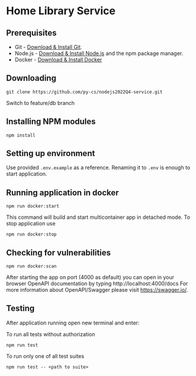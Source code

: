 # Home Library Service

## Prerequisites

- Git - [Download & Install Git](https://git-scm.com/downloads).
- Node.js - [Download & Install Node.js](https://nodejs.org/en/download/) and the npm package manager.
- Docker - [Download & Install Docker](https://www.docker.com/)

## Downloading

```
git clone https://github.com/py-cs/nodejs2022Q4-service.git
```

Switch to feature/db branch

## Installing NPM modules

```
npm install
```

## Setting up environment

Use provided `.env.example` as a reference. Renaming it to `.env` is enough to start application.

## Running application in docker

```
npm run docker:start
```

This command will build and start multicontainer app in detached mode.
To stop application use

```
npm run docker:stop
```

## Checking for vulnerabilities

```
npm run docker:scan
```

After starting the app on port (4000 as default) you can open
in your browser OpenAPI documentation by typing http://localhost:4000/docs
For more information about OpenAPI/Swagger please visit https://swagger.io/.

## Testing

After application running open new terminal and enter:

To run all tests without authorization

```
npm run test
```

To run only one of all test suites

```
npm run test -- <path to suite>
```
